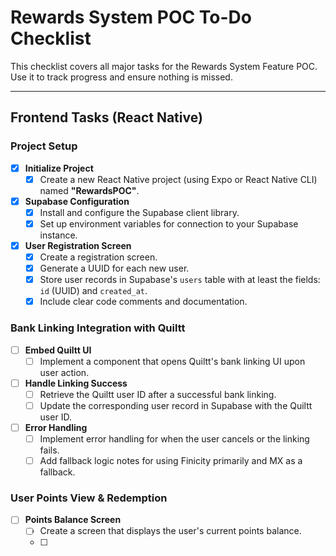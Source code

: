 # Rewards System POC To-Do Checklist

This checklist covers all major tasks for the Rewards System Feature POC. Use it to track progress and ensure nothing is missed.

---

## Frontend Tasks (React Native)

### Project Setup
- [x] **Initialize Project**
  - [x] Create a new React Native project (using Expo or React Native CLI) named **"RewardsPOC"**.
- [x] **Supabase Configuration**
  - [x] Install and configure the Supabase client library.
  - [x] Set up environment variables for connection to your Supabase instance.
- [x] **User Registration Screen**
  - [x] Create a registration screen.
  - [x] Generate a UUID for each new user.
  - [x] Store user records in Supabase's `users` table with at least the fields: `id` (UUID) and `created_at`.
  - [x] Include clear code comments and documentation.

### Bank Linking Integration with Quiltt
- [ ] **Embed Quiltt UI**
  - [ ] Implement a component that opens Quiltt's bank linking UI upon user action.
- [ ] **Handle Linking Success**
  - [ ] Retrieve the Quiltt user ID after a successful bank linking.
  - [ ] Update the corresponding user record in Supabase with the Quiltt user ID.
- [ ] **Error Handling**
  - [ ] Implement error handling for when the user cancels or the linking fails.
  - [ ] Add fallback logic notes for using Finicity primarily and MX as a fallback.

### User Points View & Redemption
- [ ] **Points Balance Screen**
  - [ ] Create a screen that displays the user's current points balance.
  - [ ]

